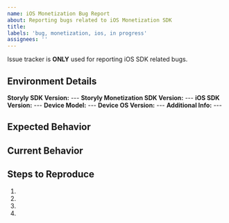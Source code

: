 ```yaml
---
name: iOS Monetization Bug Report
about: Reporting bugs related to iOS Monetization SDK
title:
labels: 'bug, monetization, ios, in progress'
assignees: ''
---
```


Issue tracker is **ONLY** used for reporting iOS SDK related bugs.

<!--- Provide a general summary of the issue in the Title above -->

<!--- How has this issue affected you? What are you trying to accomplish? -->

<!--- Provide used Storyly SDK version, Storyly Monetization SDK version, iOS SDK version, device information with os details -->
## Environment Details
**Storyly SDK Version:** ---
**Storyly Monetization SDK Version:** ---
**iOS SDK Version:** ---
**Device Model:** ---
**Device OS Version:** ---
**Additional Info:** ---

## Expected Behavior
<!--- Tell us what should happen -->

## Current Behavior
<!--- Tell us what happens instead of the expected behavior -->

## Steps to Reproduce
<!--- Provide a link to a live example, or images, videos that show the issue, or an unambiguous set of steps to -->
<!--- reproduce this bug. Include code to reproduce, if relevant -->
1.
2.
3.
4.
